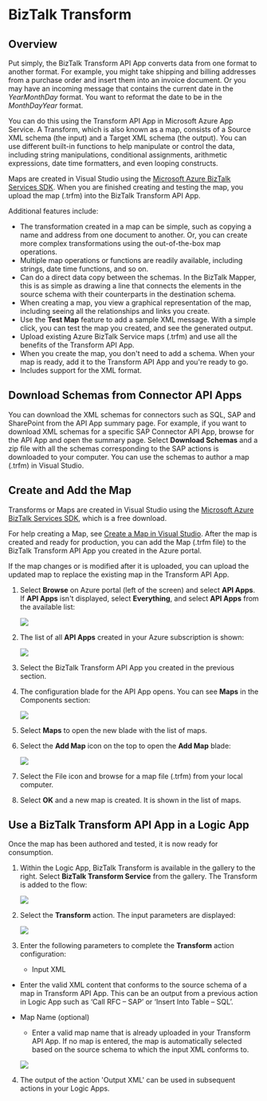 <properties 
    pageTitle="Using the BizTalk Transform in logic apps in Azure App Service| Microsoft Azure" 
    description="Learn how to transform XML documents from one schema to another" 
    authors="anuragdalmia" 
    manager="dwrede" 
    editor="" 
    services="app-service\logic" 
    documentationCenter=""/>

<tags
    ms.service="app-service-logic"
    ms.workload="integration"
    ms.tgt_pltfrm="na"
    ms.devlang="na"
    ms.topic="article"
    ms.date="12/07/2015"
    ms.author="anuragdalmia"/>

# BizTalk Transform
## Overview
Put simply, the BizTalk Transform API App converts data from one format to another format. For example, you might take shipping and billing addresses from a purchase order and insert them into an invoice document. Or you may have an incoming message that contains the current date in the *YearMonthDay* format. You want to reformat the date to be in the *MonthDayYear* format. 

You can do this using the Transform API App in Microsoft Azure App Service. A Transform, which is also known as a map, consists of a Source XML schema (the input) and a Target XML schema (the output). You can use different built-in functions to help manipulate or control the data, including string manipulations, conditional assignments, arithmetic expressions, date time formatters, and even looping constructs. 

Maps are created in Visual Studio using the [Microsoft Azure BizTalk Services SDK](http://www.microsoft.com/download/details.aspx?id=39087). When you are finished creating and testing the map, you upload the map (.trfm) into the BizTalk Transform API App.

Additional features include:

* The transformation created in a map can be simple, such as copying a name and address from one document to another. Or, you can create more complex transformations using the out-of-the-box map operations.
* Multiple map operations or functions are readily available, including strings, date time functions, and so on.
* Can do a direct data copy between the schemas. In the BizTalk Mapper, this is as simple as drawing a line that connects the elements in the source schema with their counterparts in the destination schema.
* When creating a map, you view a graphical representation of the map, including seeing all the relationships and links you create.
* Use the **Test Map** feature to add a sample XML message. With a simple click, you can test the map you created, and see the generated output.
* Upload existing Azure BizTalk Service maps (.trfm) and use all the benefits of the Transform API App.
* When you create the map, you don't need to add a schema. When your map is ready, add it to the Transform API App and you're ready to go. 
* Includes support for the XML format.

## Download Schemas from Connector API Apps
You can download the XML schemas for connectors such as SQL, SAP and SharePoint from the API App summary page. For example, if you want to download XML schemas for a specific SAP Connector API App, browse for the API App and open the summary page. Select **Download Schemas** and a zip file with all the schemas corresponding to the SAP actions is downloaded to your computer. You can use the schemas to author a map (.trfm) in Visual Studio.

## Create and Add the Map
Transforms or Maps are created in Visual Studio using the [Microsoft Azure BizTalk Services SDK](http://www.microsoft.com/download/details.aspx?id=39087), which is a free download. 

For help creating a Map, see [Create a Map in Visual Studio](http://aka.ms/createamapinvs). After the map is created and ready for production, you can add the Map (.trfm file) to the BizTalk Transform API App you created in the Azure portal. 

If the map changes or is modified after it is uploaded, you can upload the updated map to replace the existing map in the Transform API App.

1. Select **Browse** on Azure portal (left of the screen) and select **API Apps**. If **API Apps** isn't displayed, select **Everything**, and select **API Apps** from the available list:

   ![][7]

2. The list of all **API Apps** created in your Azure subscription is shown:

   ![][8]

3. Select the BizTalk Transform API App you created in the previous section.

4. The configuration blade for the API App opens. You can see **Maps** in the Components section:

   ![][9]

5. Select **Maps** to open the new blade with the list of maps.

6. Select the **Add Map** icon on the top to open the **Add Map** blade:

   ![][10]

7. Select the File icon and browse for a map file (.trfm) from your local computer.

8. Select **OK** and a new map is created. It is shown in the list of maps.


## Use a BizTalk Transform API App in a Logic App
Once the map has been authored and tested, it is now ready for consumption.

1. Within the Logic App, BizTalk Transform is available in the gallery to the right. Select  **BizTalk Transform Service** from the gallery. The Transform is added to the flow:

    ![][11]

2. Select the **Transform** action. The input parameters are displayed:

    ![][12]

3. Enter the following parameters to complete the **Transform** action configuration:

   * Input XML

  * Enter the valid XML content that conforms to the source schema of a map in Transform API App. This can be an output from a previous action in Logic App such as ‘Call RFC – SAP’ or ‘Insert Into Table – SQL’.

* Map Name (optional)

  * Enter a valid map name that is already uploaded in your Transform API App. If no map is entered, the map is automatically selected based on the source schema to which the input XML conforms to.

  ![][13]


4. The output of the action 'Output XML' can be used in subsequent actions in your Logic Apps.


<!--Image references-->

[1]: ./media/app-service-logic-transform-xml-documents/Create_Everything.png
[2]: ./media/app-service-logic-transform-xml-documents/Create_Marketplace.png
[4]: ./media/app-service-logic-transform-xml-documents/Search_TransformAPIApp.png
[5]: ./media/app-service-logic-transform-xml-documents/Transform_APIApp_Landing_Page.png
[6]: ./media/app-service-logic-transform-xml-documents/New_TransformAPIApp_Blade.png
[7]: ./media/app-service-logic-transform-xml-documents/Browse_APIApps.png
[8]: ./media/app-service-logic-transform-xml-documents/Select_APIApp_List.png
[9]: ./media/app-service-logic-transform-xml-documents/Configure_Transform_APIApp.png
[10]: ./media/app-service-logic-transform-xml-documents/Add_Map.png
[11]: ./media/app-service-logic-transform-xml-documents/Transform_action_flow.png
[12]: ./media/app-service-logic-transform-xml-documents/Transform_Inputs.png
[13]: ./media/app-service-logic-transform-xml-documents/Transform_configured.png
[14]: ./media/app-service-logic-transform-xml-documents/Download_Schemas.png



